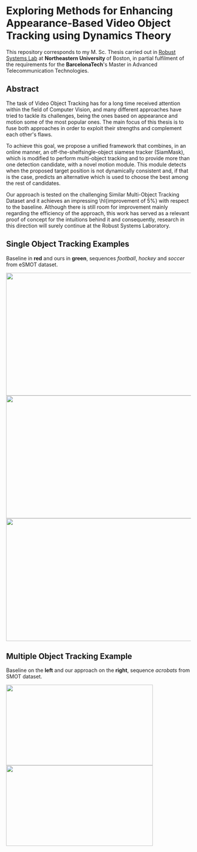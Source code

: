 # Exploring Methods for Enhancing Appearance-Based Video Object Tracking using Dynamics Theory

This repository corresponds to my M. Sc. Thesis carried out in <a href="http://robustsystems.coe.neu.edu/">Robust Systems Lab</a> at <b>Northeastern University </b> of Boston, in partial fulfilment of the requirements for the <b>BarcelonaTech</b>'s Master in Advanced Telecommunication Technologies.

## Abstract 
The task of Video Object Tracking has for a long time received attention within the field of Computer Vision, and many different approaches have tried to tackle its challenges, being the ones based on appearance and motion some of the most popular ones. The main focus of this thesis is to fuse both approaches in order to exploit their strengths and complement each other's flaws.

To achieve this goal, we propose a unified framework that combines, in an online manner, an off-the-shelfsingle-object siamese tracker (SiamMask), which is modified to perform multi-object tracking and to provide more than one detection candidate, with a novel motion module. This module detects when the proposed target position is not dynamically consistent and, if that is the case, predicts an alternative which is used to choose the best among the rest of candidates.

Our approach is tested on the challenging Similar Multi-Object Tracking Dataset and it achieves an impressing \hl{improvement of 5\%} with respect to the baseline. Although there is still room for improvement mainly regarding the efficiency of the approach, this work has served as a relevant proof of concept for the intuitions behind it and consequently, research in this direction will surely continue at the Robust Systems Laboratory.

## Single Object Tracking Examples
Baseline in <b>red</b> and ours in <b>green</b>, sequences <i>football</i>, <i>hockey</i> and <i>soccer</i> from eSMOT dataset.

<img src="/memory/gifs/football_both.gif" width="600" height="335"/>
<img src="/memory/gifs/hockey_both.gif" width="600" height="335"/>
<img src="/memory/gifs/soccer_both.gif" width="600" height="335"/>

## Multiple Object Tracking Example
Baseline on the <b>left</b> and our approach on the  <b>right</b>, sequence  <i>acrobats</i> from SMOT dataset.

<img src="/memory/gifs/acrobats_siam.gif" width="400" height="220"/> <img src="/memory/gifs/acrobats_ours.gif" width="400" height="220"/>
